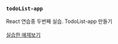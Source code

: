 ### `todoList-app`

React 연습중 두번째 실습. TodoList-app 만들기
<br><br>
[실습한 예제보기](http://pumpkinzomb.github.io/todolist-app/)